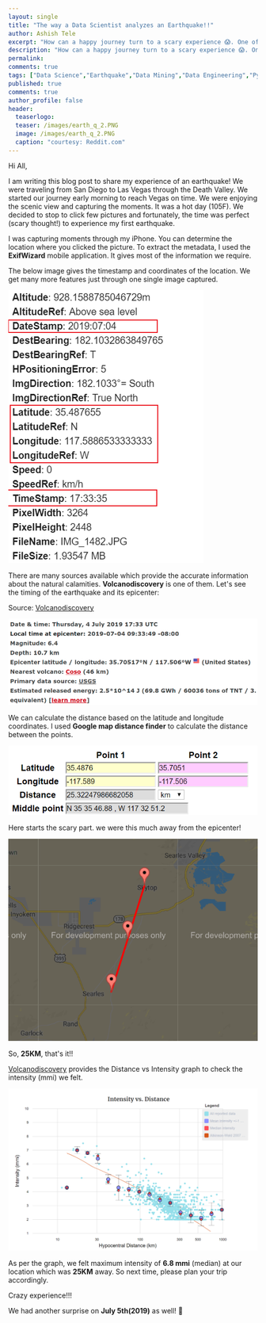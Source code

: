 ```yaml
---
layout: single
title: "The way a Data Scientist analyzes an Earthquake!!"
author: Ashish Tele
excerpt: "How can a happy journey turn to a scary experience 😱. One of the lifetime experiences everyone should have 🙂. I tried to explore the facts through data analysis."
description: "How can a happy journey turn to a scary experience 😱. One of the lifetime experiences everyone should have 🙂. I tried to explore the facts through data analysis."
permalink:
comments: true
tags: ["Data Science","Earthquake","Data Mining","Data Engineering","Pyhton","R","Death Valley","CA","search"]
published: true
comments: true
author_profile: false
header:
  teaserlogo:
  teaser: /images/earth_q_2.PNG
  image: /images/earth_q_2.PNG
  caption: "courtesy: Reddit.com"
---
```

Hi All, 

I am writing this blog post to share my experience of an earthquake! We were traveling from San Diego to Las Vegas through the Death Valley. We started our journey early morning to reach Vegas on time. We were enjoying the scenic view and capturing the moments. It was a hot day (105F). We decided to stop to click few pictures and fortunately, the time was perfect (scary thought!) to experience my first earthquake.

I was capturing moments through my iPhone. You can determine the location where you clicked the picture. To extract the metadata, I used the **ExifWizard** mobile application. It gives most of the information we require.

The below image gives the timestamp and coordinates of the location. We get many more features just through one single image captured.

![center](/images/img_4_meta.png) 


There are many sources available which provide the accurate information about the natural calamities. **Volcanodiscovery** is one of them. Let's see the timing of the earthquake and its epicenter:

Source: [Volcanodiscovery](https://www.volcanodiscovery.com/earthquakes/2019/07/04/17h33/magnitude6-CA-USA-quake.html)

![center](/images/earth_q_1.PNG) 


We can calculate the distance based on the latitude and longitude coordinates. I used **Google map distance finder** to calculate the 
distance between the points.

![center](/images/dist_1.PNG) 

Here starts the scary part. we were this much away from the epicenter!

![center](/images/dist_img_2.PNG) 

So, **25KM**, that's it!!

[Volcanodiscovery](https://www.volcanodiscovery.com/earthquakes/2019/07/04/17h33/magnitude6-CA-USA-quake.html) provides the Distance vs 
Intensity graph to check the intensity (mmi) we felt. 

![center](/images/dis_inten_3.PNG) 

As per the graph, we felt maximum intensity of **6.8 mmi** (median) at our location which was **25KM** away. So next time, please plan your trip accordingly.

Crazy experience!!!

We had another surprise on **July 5th(2019)** as well! 🙂
